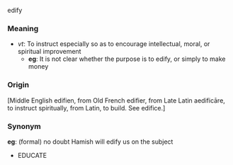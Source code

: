 edify
### Meaning
+ _vt_: To instruct especially so as to encourage intellectual, moral, or spiritual improvement
	+ __eg__: It is not clear whether the purpose is to edify, or simply to make money

### Origin

[Middle English edifien, from Old French edifier, from Late Latin aedificāre, to instruct spiritually, from Latin, to build. See edifice.]

### Synonym

__eg__: (formal) no doubt Hamish will edify us on the subject

+ EDUCATE


